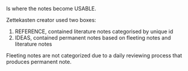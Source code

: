 Is where the notes become USABLE.

Zettekasten creator used two boxes:
1. REFERENCE, contained literature notes categorised by unique id
2. IDEAS, contained permanent notes based on fleeting notes and literature notes

Fleeting notes are not categorized due to a daily reviewing process that produces permanent note.

